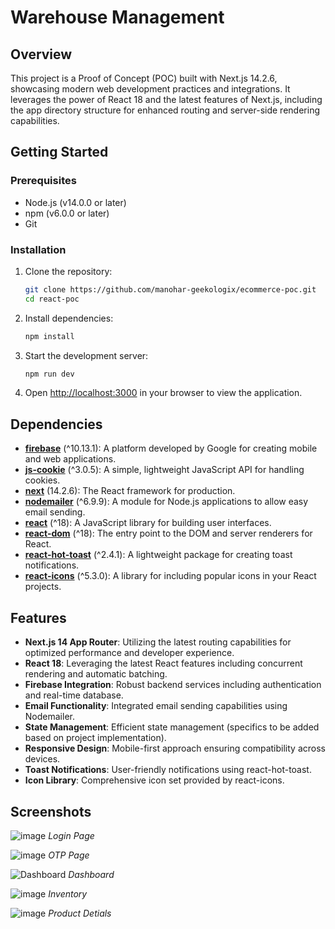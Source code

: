 # Warehouse Management

## Overview
This project is a Proof of Concept (POC) built with Next.js 14.2.6, showcasing modern web development practices and integrations. It leverages the power of React 18 and the latest features of Next.js, including the app directory structure for enhanced routing and server-side rendering capabilities.


## Getting Started

### Prerequisites

- Node.js (v14.0.0 or later)
- npm (v6.0.0 or later)
- Git

### Installation

1. Clone the repository:
   ```bash
   git clone https://github.com/manohar-geekologix/ecommerce-poc.git
   cd react-poc
   ```

2. Install dependencies:
   ```bash
   npm install
   ```

3. Start the development server:
   ```bash
   npm run dev
   ```

5. Open [http://localhost:3000](http://localhost:3000) in your browser to view the application.

## Dependencies

- **[firebase](https://firebase.google.com/)** (^10.13.1): A platform developed by Google for creating mobile and web applications.
- **[js-cookie](https://github.com/js-cookie/js-cookie)** (^3.0.5): A simple, lightweight JavaScript API for handling cookies.
- **[next](https://nextjs.org/)** (14.2.6): The React framework for production.
- **[nodemailer](https://nodemailer.com/)** (^6.9.9): A module for Node.js applications to allow easy email sending.
- **[react](https://reactjs.org/)** (^18): A JavaScript library for building user interfaces.
- **[react-dom](https://reactjs.org/docs/react-dom.html)** (^18): The entry point to the DOM and server renderers for React.
- **[react-hot-toast](https://react-hot-toast.com/)** (^2.4.1): A lightweight package for creating toast notifications.
- **[react-icons](https://react-icons.github.io/react-icons/)** (^5.3.0): A library for including popular icons in your React projects.

## Features

- **Next.js 14 App Router**: Utilizing the latest routing capabilities for optimized performance and developer experience.
- **React 18**: Leveraging the latest React features including concurrent rendering and automatic batching.
- **Firebase Integration**: Robust backend services including authentication and real-time database.
- **Email Functionality**: Integrated email sending capabilities using Nodemailer.
- **State Management**: Efficient state management (specifics to be added based on project implementation).
- **Responsive Design**: Mobile-first approach ensuring compatibility across devices.
- **Toast Notifications**: User-friendly notifications using react-hot-toast.
- **Icon Library**: Comprehensive icon set provided by react-icons.

## Screenshots

![image](https://github.com/user-attachments/assets/2b3c16ce-fcc5-44b1-84f4-83d906ff4a61)
*Login Page*

![image](https://github.com/user-attachments/assets/0b7eff09-1371-4e8a-9571-34da420af142)
*OTP Page*

![Dashboard](https://github.com/user-attachments/assets/286a29be-6d58-4172-9dfd-89931430f8f7)
*Dashboard*

![image](https://github.com/user-attachments/assets/05aeb9b6-52de-42a8-ae9e-43d80b822232)
*Inventory*

![image](https://github.com/user-attachments/assets/9831913b-d542-4611-a3e0-abdaa3f7e8cc)
*Product Detials*

